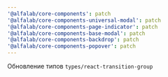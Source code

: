 ```yaml
---
'@alfalab/core-components': patch
'@alfalab/core-components-universal-modal': patch
'@alfalab/core-components-page-indicator': patch
'@alfalab/core-components-base-modal': patch
'@alfalab/core-components-backdrop': patch
'@alfalab/core-components-popover': patch
---
```


Обновление типов `types/react-transition-group`
